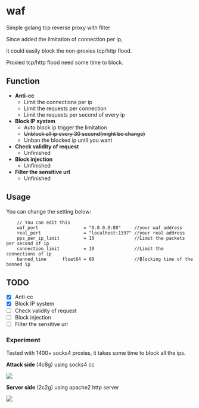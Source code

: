 # waf
Simple golang tcp reverse proxy with filter

Since added the limitation of connection per ip,

it could easily block the non-proxies tcp/http flood.

Proxied tcp/http flood need some time to block.

## Function
- **Anti-cc**
  - Limit the connections per ip
  - Limit the requests per connection
  - Limit the requests per second of every ip
- **Block IP system**
  - Auto block ip trigger the limitation
  - ~~Unblock all ip every 30 second(might be change)~~
  - Unban the blocked ip until you want
- **Check validity of request**
  - Unfinished
- **Block injection**
  - Unfinished
- **Filter the sensitive url**
  - Unfinished
  
## Usage
You can change the setting below:
```
	// You can edit this
	waf_port                 = "0.0.0.0:80"     //your waf address
	real_port                = "localhost:1337" //your real address
	pps_per_ip_limit         = 10               //Limit the packets per second of ip
	connection_limit         = 10               //Limit the connections of ip
	banned_time      float64 = 60               //Blocking time of the banned ip
```

## TODO
- [x] Anti-cc
- [x] Block IP system
- [ ] Check validity of request
- [ ] Block injection 
- [ ] Filter the sensitive url

### Experiment

Tested with 1400+ socks4 proxies, it takes some time to block all the ips.

**Attack side** (4c8g) using socks4 cc

![](https://i.imgur.com/Ew5veBq.png)

**Server side** (2c2g) using apache2 http server

![](https://i.imgur.com/zR6fd3b.png)

